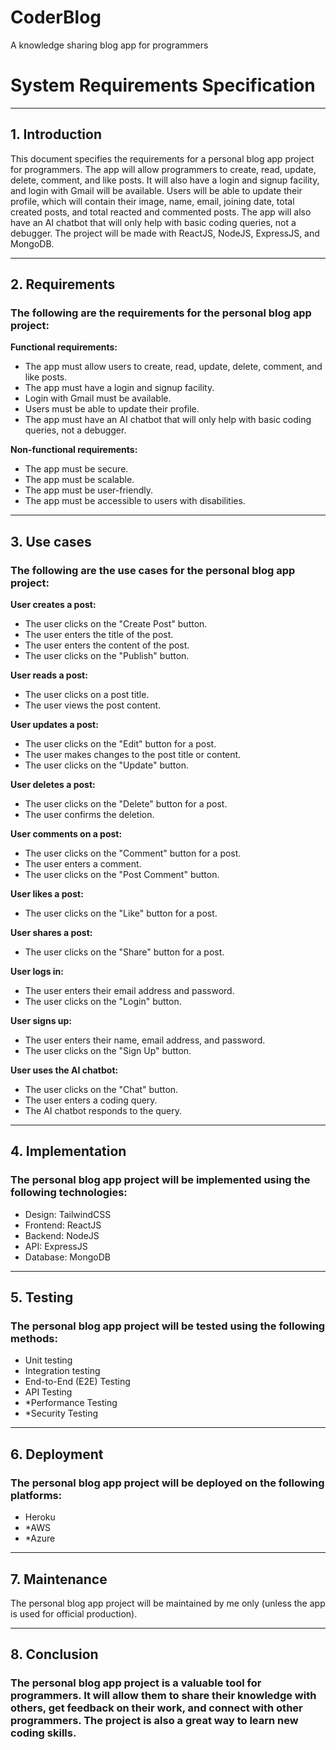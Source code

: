 # CoderBlog
A knowledge sharing blog app for programmers

# System Requirements Specification
---

## 1. Introduction

This document specifies the requirements for a personal blog app project for programmers. The app will allow programmers to create, read, update, delete, comment, and like posts. It will also have a login and signup facility, and login with Gmail will be available. Users will be able to update their profile, which will contain their image, name, email, joining date, total created posts, and total reacted and commented posts. The app will also have an AI chatbot that will only help with basic coding queries, not a debugger. The project will be made with ReactJS, NodeJS, ExpressJS, and MongoDB.

---

## 2. Requirements
### The following are the requirements for the personal blog app project:

**Functional requirements:**
- The app must allow users to create, read, update, delete, comment, and like posts.
- The app must have a login and signup facility.
- Login with Gmail must be available.
- Users must be able to update their profile.
- The app must have an AI chatbot that will only help with basic coding queries, not a debugger.

**Non-functional requirements:**
- The app must be secure.
- The app must be scalable.
- The app must be user-friendly.
- The app must be accessible to users with disabilities.

---

## 3. Use cases
### The following are the use cases for the personal blog app project:

**User creates a post:**
- The user clicks on the "Create Post" button.
- The user enters the title of the post.
- The user enters the content of the post.
- The user clicks on the "Publish" button.

**User reads a post:**
- The user clicks on a post title.
- The user views the post content.

**User updates a post:**
- The user clicks on the "Edit" button for a post.
- The user makes changes to the post title or content.
- The user clicks on the "Update" button.

**User deletes a post:**
- The user clicks on the "Delete" button for a post.
- The user confirms the deletion.

**User comments on a post:**
- The user clicks on the "Comment" button for a post.
- The user enters a comment.
- The user clicks on the "Post Comment" button.

**User likes a post:**
- The user clicks on the "Like" button for a post.

**User shares a post:**
- The user clicks on the "Share" button for a post.

**User logs in:**
- The user enters their email address and password.
- The user clicks on the "Login" button.

**User signs up:**
- The user enters their name, email address, and password.
- The user clicks on the "Sign Up" button.

**User uses the AI chatbot:**
- The user clicks on the "Chat" button.
- The user enters a coding query.
- The AI chatbot responds to the query.

---

## 4. Implementation
### The personal blog app project will be implemented using the following technologies:

- Design: TailwindCSS
- Frontend: ReactJS
- Backend: NodeJS
- API: ExpressJS
- Database: MongoDB

---

## 5. Testing
### The personal blog app project will be tested using the following methods:

- Unit testing
- Integration testing
- End-to-End (E2E) Testing
- API Testing
- *Performance Testing
- *Security Testing

---

## 6. Deployment
### The personal blog app project will be deployed on the following platforms:

- Heroku
- *AWS
- *Azure

---

## 7. Maintenance
The personal blog app project will be maintained by me only (unless the app is used for official production).

---

## 8. Conclusion
### The personal blog app project is a valuable tool for programmers. It will allow them to share their knowledge with others, get feedback on their work, and connect with other programmers. The project is also a great way to learn new coding skills.
